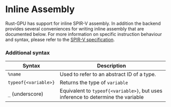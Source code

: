 # Inline Assembly
Rust-GPU has support for inline SPIR-V assembly. In addition the backend
provides several conveniences for writing inline assembly that are documented
below. For more information on specific instruction behaviour and syntax, please
refer to the [SPIR-V specification][spec].

[spec]: https://www.khronos.org/registry/spir-v/specs/unified1/SPIRV.html

### Additional syntax

| Syntax | Description |
| ------ | ----------- |
| `%name` | Used to refer to an abstract ID of a type. |
| `typeof{<variable>}` | Returns the type of `variable` |
| `_` (underscore) | Equivalent to `typeof{<variable>}`, but uses inference to determine the variable |
